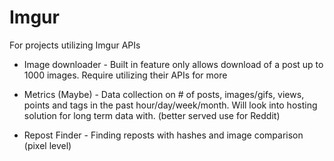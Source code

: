 # Imgur
For projects utilizing Imgur APIs

* Image downloader - Built in feature only allows download of a post up to 1000 images. Require utilizing their APIs for more

* Metrics (Maybe) - Data collection on # of posts, images/gifs, views, points and tags in the past hour/day/week/month. Will look into hosting solution for long term data with. (better served use for Reddit)

* Repost Finder - Finding reposts with hashes and image comparison (pixel level)
